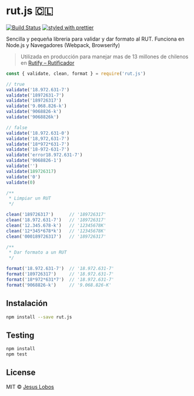 # rut.js 🇨🇱

[![Build Status](https://travis-ci.org/jlobos/rut.js.svg?branch=master)](https://travis-ci.org/jlobos/rut.js)
[![styled with prettier](https://img.shields.io/badge/styled_with-prettier-ff69b4.svg)](https://github.com/prettier/prettier)

Sencilla y pequeña libreria para validar y dar formato al RUT. Funciona en Node.js y Navegadores (Webpack, Browserify)

> Utilizada en producción para manejar mas de 13 millones de chilenos en [Rutify – Rutificador](https://rutify.cl/) 

```js
const { validate, clean, format } = require('rut.js')

// true
validate('18.972.631-7')
validate('18972631-7')
validate('189726317')
validate('9.068.826-k')
validate('9068826-k')
validate('9068826k')

// false
validate('18.972.631-0')
validate('18,972,631-7')
validate('18*972*631-7')
validate('18-972-631-7')
validate('error18.972.631-7')
validate('9068826-1')
validate('')
validate(189726317)
validate('0')
validate(0)

/**
 * Limpiar un RUT
 */

clean('189726317')      // '189726317'
clean('18.972.631-7')   // '189726317'
clean('12.345.678-k')   // '12345678K'
clean('12*345*678*k')   // '12345678K'
clean('000189726317')   // '189726317'

/**
 * Dar formato a un RUT
 */

format('18.972.631-7')  // '18.972.631-7'
format('189726317')     // '18.972.631-7'
format('18*972*631*7')  // '18.972.631-7'
format('9068826-k')     // '9.068.826-K'
```

## Instalación

```bash
npm install --save rut.js
```

## Testing

```bash
npm install
npm test
```

## License

MIT © [Jesus Lobos](https://jlobos.com/)
